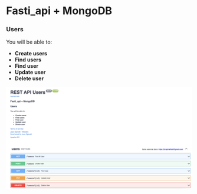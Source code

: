 # Fasti_api + MongoDB

### Users

You will be able to:

* **Create users** 
* **Find users**
* **Find user**
* **Update user**
* **Delete user**

![inicio](app/image/inicio.png)
